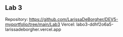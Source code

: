 ## Lab 3
Repository: https://github.com/LarissaDeBorgher/DEV5-myportfolio/tree/main/Lab3
Vercel: labo3-ddhf2o6a5-larissadeborgher.vercel.app

